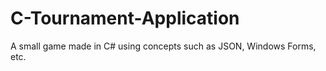 # C-Tournament-Application
A small game made in C# using concepts such as JSON, Windows Forms, etc.
